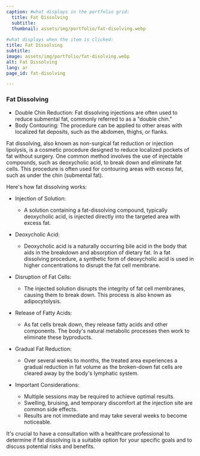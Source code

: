 ```yaml
---
caption: #what displays in the portfolio grid:
  title: Fat Dissolving
  subtitle:  
  thumbnail: assets/img/portfolio/fat-disolving.webp
  
#what displays when the item is clicked:
title: Fat Dissolving
subtitle: 
image: assets/img/portfolio/fat-disolving.webp
alt: Fat Dissolving
lang: ar
page_id: fat-disolving

---
```

### Fat Dissolving
- Double Chin Reduction: Fat dissolving injections are often used to reduce submental fat, commonly referred to as a "double chin."
- Body Contouring: The procedure can be applied to other areas with localized fat deposits, such as the abdomen, thighs, or flanks.

Fat dissolving, also known as non-surgical fat reduction or injection lipolysis, is a cosmetic procedure designed to reduce localized pockets of fat without surgery. One common method involves the use of injectable compounds, such as deoxycholic acid, to break down and eliminate fat cells. This procedure is often used for contouring areas with excess fat, such as under the chin (submental fat).

Here's how fat dissolving works:

- Injection of Solution:
  -	A solution containing a fat-dissolving compound, typically deoxycholic acid, is injected directly into the targeted area with excess fat.

- Deoxycholic Acid:
  -	Deoxycholic acid is a naturally occurring bile acid in the body that aids in the breakdown and absorption of dietary fat. In a fat dissolving procedure, a synthetic form of deoxycholic acid is used in higher concentrations to disrupt the fat cell membrane.  

- Disruption of Fat Cells:
  -	The injected solution disrupts the integrity of fat cell membranes, causing them to break down. This process is also known as adipocytolysis.  

- Release of Fatty Acids:
  -	As fat cells break down, they release fatty acids and other components. The body's natural metabolic processes then work to eliminate these byproducts.  

- Gradual Fat Reduction:
  -	Over several weeks to months, the treated area experiences a gradual reduction in fat volume as the broken-down fat cells are cleared away by the body's lymphatic system.  

- Important Considerations:
  -	Multiple sessions may be required to achieve optimal results.
  -	Swelling, bruising, and temporary discomfort at the injection site are common side effects.
  -	Results are not immediate and may take several weeks to become noticeable.

It's crucial to have a consultation with a healthcare professional to determine if fat dissolving is a suitable option for your specific goals and to discuss potential risks and benefits.
